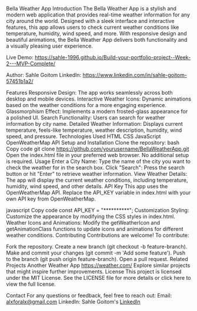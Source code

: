 Bella Weather App
Introduction
The Bella Weather App is a stylish and modern web application that provides real-time weather information for any city around the world. Designed with a sleek interface and interactive features, this app allows users to check current weather conditions like temperature, humidity, wind speed, and more. With responsive design and beautiful animations, the Bella Weather App delivers both functionality and a visually pleasing user experience.

Live Demo: https://sahle-1996.github.io/Build-your-portfolio-project--Week-2---MVP-Complete/

Author: Sahle Goitom
LinkedIn: https://www.linkedin.com/in/sahle-goitom-57451b1a2/

Features
Responsive Design: The app works seamlessly across both desktop and mobile devices.
Interactive Weather Icons: Dynamic animations based on the weather conditions for a more engaging experience.
Glassmorphism Effect: Implements a modern frosted-glass appearance for a polished UI.
Search Functionality: Users can search for weather information by city name.
Detailed Weather Information: Displays current temperature, feels-like temperature, weather description, humidity, wind speed, and pressure.
Technologies Used
HTML
CSS
JavaScript
OpenWeatherMap API
Setup and Installation
Clone the repository:
bash
Copy code
git clone https://github.com/yourusername/BellaWeatherApp.git
Open the index.html file in your preferred web browser.
No additional setup is required.
Usage
Enter a City Name: Type the name of the city you want to check the weather for in the search box.
Click "Search": Press the search button or hit "Enter" to retrieve weather information.
View Weather Details: The app will display the current weather conditions, including temperature, humidity, wind speed, and other details.
API Key
This app uses the OpenWeatherMap API. Replace the API_KEY variable in index.html with your own API key from OpenWeatherMap.

javascript
Copy code
const API_KEY = "**********";
Customization
Styling: Customize the appearance by modifying the CSS styles in index.html.
Weather Icons and Animations: Modify the getWeatherIcon and getAnimationClass functions to update icons and animations for different weather conditions.
Contributing
Contributions are welcome! To contribute:

Fork the repository.
Create a new branch (git checkout -b feature-branch).
Make and commit your changes (git commit -m 'Add some feature').
Push to the branch (git push origin feature-branch).
Open a pull request.
Related Projects
Another Weather App https://weather.com/
Explore similar projects that might inspire further improvements.
License
This project is licensed under the MIT License. See the LICENSE file for more details or click here to view the full license.

Contact
For any questions or feedback, feel free to reach out:
Email: alxforalx@gmail.com
LinkedIn: Sahle Goitom's [LinkedIn](https://www.linkedin.com/in/sahle-goitom-57451b1a2/)
